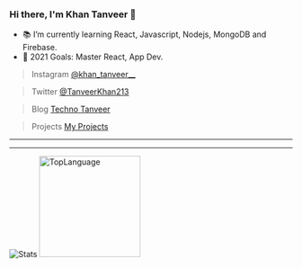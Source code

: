 ### Hi there, I'm Khan Tanveer 👋

- 📚 I’m currently learning React, Javascript, Nodejs, MongoDB and Firebase.
- 🥅 2021 Goals: Master React, App Dev.


>Instagram <a href="https://www.instagram.com/khan_tanveer__/" target="_blank">@khan_tanveer__</a>

>Twitter <a href="https://twitter.com/TanveerKhan213" target="_blank">@TanveerKhan213</a>

>Blog <a href="https://technotanveer.com" target="_blank">Techno Tanveer</a>

>Projects <a href="https://tanveer-projects.web.app" target="_blank">My Projects</a>
<hr>
<hr>

<img src="https://github-readme-stats.vercel.app/api?username=khantanveer7&&show_icons=true&title_color=ffffff&icon_color=bb2acf&text_color=daf7dc&bg_color=151515" alt="Stats">
<img height="180em" src="https://github-readme-stats.vercel.app/api/top-langs/?username=Khantanveer7&&theme=buefy&layout=compact" alt="TopLanguage" />


